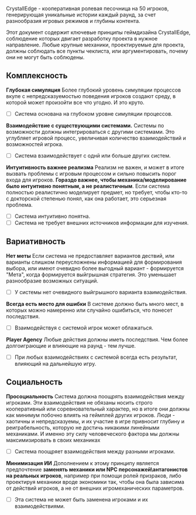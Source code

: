 CrystallEdge - кооперативная ролевая песочница на 50 игроков, генерирующая уникальные истории каждый раунд, за счет разнообразия игровых режимов и глубины контента.

Этот документ содержит ключевые принципы геймдизайна CrystallEdge, соблюдение которых двигает разработку проекта в нужное направление. Любые крупные механики, проектируемые для проекта, должны соблюдать все пункты чеклиста, или аргументировать, почему они не могут быть соблюдены.

## Комплексность

**Глубокая симуляция**
Более глубокий уровень симуляции процессов вкупе с непредсказуемостью поведения игроков создают среду, в которой может произойти все что угодно. И это круто.
- [ ] Система основана на глубоком уровне симуляции процессов.

**Взаимодействие с существующими системами.**
Системы по возможности должны интегрироваться с другими системами. Это углубляет игровой процесс, увеличивая количество взаимодействий и возможностей игрока.
- [ ] Система взаимодействует с однй или больше других систем.

**Интуитивность важнее реализма**
Реализм не важен, и может в итоге вызвать проблемы с игровым процессом и сильно повысить порог входа для игроков. **Гораздо важнее, чтобы механика/моделирование было интуитивно понятным, а не реалистичным**. Если система полностью реалистично моделирует предмет, но требует, чтобы кто-то с докторской степенью понял, как она работает, это серьезная проблема.
- [ ] Система интуитивно понятна.
- [ ] Система не требует внешних источников информации для изучения.

## Вариативность

**Нет меты**
Если система не предоставляет вариантов дествий, или варианты слишком переусложнены информацией для формирования выбора, или имеют очевидно более выгодный вариант - формируется "Мета", когда формируется выйгрышная стратегия. Это уменьшает разнообразие возможных ситуаций.
- [ ] У системы нет очевидного выйгрышного варианта взаимодействия.

**Всегда есть место для ошибки**
В системе должно быть много мест, в которых можно намеренно или случайно ошибиться, что понесет последствия.
- [ ] Взаимодействуя с системой игрок может облажаться.

**Player Agency**
Любые действия должны иметь последствия. Чем более долгоиграющие и влияющие на раунд - тем лучше. 
- [ ] При любых взаимодействиях с системой всегда есть результат, влияющий на дальнейшую игру.

## Социальность

**Просоциальность**
Система должна поощрять взаимодействия между игроками. Эти взаимодействия не обязаны носить строго кооперативный или соревновательный характер, но в итоге они должны как минимум побочно влиять на геймплей других игроков. Люди - хаотичны и непредсказуемы, и их участие в игре привносит глубину и реиграбельность, которую не достичь никакими линейными механиками. И именно эту силу человеческого фактора мы должны максимизировать в своих механиках
- [ ] Система поощряет взаимодействия между разными игроками.

**Минимизация ИИ**
Дополнением к этому принципу является предпочтение **заменять механики или NPC персонажей\антагонистов на реальных игроков**, например при помощи ролей призраков, либо проектируя механики вроде экономики так, чтобы она была зависима от действий игроков, а не от внешних игромеханических параметров.
- [ ] Эта система не может быть заменена игроками и их взаимодействиями.